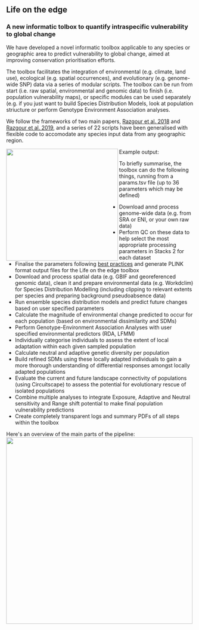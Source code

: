 ## Life on the edge

### A new informatic tolbox to quantify intraspecific vulnerability to global change
We have developed a novel informatic toolbox applicable to any species or geographic area to predict vulnerability to global change, aimed at improving conservation prioritisation efforts.

The toolbox facilitates the integration of environmental (e.g. climate, land use), ecological (e.g. spatial occurrences), and evolutionary (e.g. genome-wide SNP) data via a series of modular scripts. The toolbox can be run from start (i.e. raw spatial, environmental and genomic data) to finish (i.e. population vulnerability maps), or specific modules can be used separately (e.g. if you just want to build Species Distribution Models, look at population striucture or perform Genotype Environment Association analyses.

We follow the frameworks of two main papers, [Razgour et al. 2018](https://onlinelibrary.wiley.com/doi/10.1111/1755-0998.12694) and [Razgour et al. 2019](https://www.pnas.org/doi/10.1073/pnas.1820663116), and a series of 22 scripts have been generalised with flexible code to accomodate any species input data from any geographic region.

Example output:
<img src="https://cd-barratt.github.io/Life_on_the_edge.github.io/pop_vulnerability.png"  align="left" width="300">

To briefly summarise, the toolbox can do the following things, running from a params.tsv file (up to 36 parameters which may be defined)
* Download annd process genome-wide data (e.g. from SRA or ENI, or your own raw data)
* Perform QC on these data to help select the most appropriate processing parameters in Stacks 2 for each dataset
* Finalise the parameters following [best practices](https://besjournals.onlinelibrary.wiley.com/doi/10.1111/2041-210X.12775) and generate PLINK format output files for the Life on the edge toolbox
* Download and process spatial data (e.g. GBIF and georeferenced genomic data), clean it and prepare environmental data (e.g. Workdclim) for Species Distribution Modelling (including clipping to relevant extents per species and preparing background pseudoabsence data)
* Run ensemble species distribution models and predict future changes based on user specified parameters
* Calculate the magnitude of environmental change predicted to occur for each population (based on environmental dissimilarity and SDMs)
* Perform Genotype-Environment Association Analyses with user specified environmental predictors (RDA, LFMM)
* Individually categorise individuals to assess the extent of local adaptation within each given sampled population
* Calculate neutral and adaptive genetic diversity per population
* Build refined SDMs using these locally adapted individuals to gain a more thorough understanding of differential responses amongst locally adapted populations
* Evaluate the current and future landscape connectivity of populations (using Circuitscape) to assess the potential for evolutionary rescue of isolated populations
* Combine multiple analyses to integrate Exposure, Adaptive and Neutral sensitivity and Range shift potential to make final population vulnerability predictions
* Create completely transparent logs and summary PDFs of all steps within the toolbox

Here's an overview of the main parts of the pipeline:
<img src="https://cd-barratt.github.io/Life_on_the_edge.github.io/workflow.png"  align="center" width="500">


